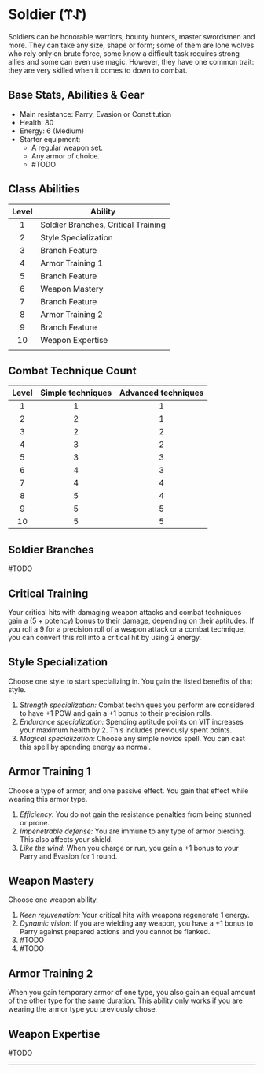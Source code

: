 # Soldier (𐰀𐰼)
Soldiers can be honorable warriors, bounty hunters, master swordsmen and more. They can take any size, shape or form; some of them are lone wolves who rely only on brute force, some know a difficult task requires strong allies and some can even use magic. However, they have one common trait: they are very skilled when it comes to down to combat.

## Base Stats, Abilities & Gear
* Main resistance: Parry, Evasion or Constitution
* Health: 80
* Energy: 6 (Medium)
* Starter equipment:
    * A regular weapon set.
    * Any armor of choice.
    * #TODO 

## Class Abilities
| Level | Ability |
| :--: | ---- |
| 1 | Soldier Branches, Critical Training |
| 2 | Style Specialization |
| 3 | Branch Feature |
| 4 | Armor Training 1 |
| 5 | Branch Feature |
| 6 | Weapon Mastery |
| 7 | Branch Feature |
| 8 | Armor Training 2 |
| 9 | Branch Feature |
| 10 | Weapon Expertise |
|  |  |


## Combat Technique Count
Level | Simple techniques | Advanced techniques
:---: | :---: | :---:
1 |1|1
2 |2|1
3 |2|2
4 |3|2
5 |3|3
6 |4|3
7 |4|4
8 |5|4
9 |5|5
10|5|5


## Soldier Branches
#TODO 

## Critical Training
Your critical hits with damaging weapon attacks and combat techniques gain a (5 + potency) bonus to their damage, depending on their aptitudes.
If you roll a 9 for a precision roll of a weapon attack or a combat technique, you can convert this roll into a critical hit by using 2 energy.

## Style Specialization
Choose one style to start specializing in. You gain the listed benefits of that style.
1. *Strength specialization:* Combat techniques you perform are considered to have +1 POW and gain a +1 bonus to their precision rolls.  
2. *Endurance specialization:* Spending aptitude points on VIT increases your maximum health by 2. This includes previously spent points.
3. *Magical specialization:* Choose any simple novice spell. You can cast this spell by spending energy as normal.

## Armor Training 1
Choose a type of armor, and one passive effect. You gain that effect while wearing this armor type.
1. *Efficiency:* You do not gain the resistance penalties from being stunned or prone.
2. *Impenetrable defense:* You are immune to any type of armor piercing. This also affects your shield.
3. *Like the wind*: When you charge or run, you gain a +1 bonus to your Parry and Evasion for 1 round.

## Weapon Mastery
Choose one weapon ability. 
1. *Keen rejuvenation:* Your critical hits with weapons regenerate 1 energy. 
2. *Dynamic vision:* If you are wielding any weapon, you have a +1 bonus to Parry against prepared actions and you cannot be flanked. 
3. #TODO 
4. #TODO 

## Armor Training 2
When you gain temporary armor of one type, you also gain an equal amount of the other type for the same duration. This ability only works if you are wearing the armor type you previously chose.

## Weapon Expertise
#TODO 


---
